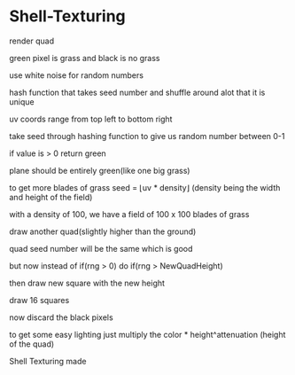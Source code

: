 # Shell-Texturing
 
render quad

green pixel is grass and black is no grass

use white noise for random numbers

hash function that takes seed number and shuffle around alot that it is unique

uv coords range from top left to bottom right

take seed through hashing function to give us random number between 0-1

if value is > 0 return green

plane should be entirely green(like one big grass)

to get more blades of grass  seed = ⌊uv * density⌋  (density being the width and height of the field)

with a density of 100, we have a field of 100 x 100 blades of grass

draw another quad(slightly higher than the ground)

quad seed number will be the same which is good

but now instead of if(rng > 0) do if(rng > NewQuadHeight)

then draw new square with the new height

draw 16 squares

now discard the black pixels

to get some easy lighting just multiply the color * height^attenuation  (height of the quad)

Shell Texturing made
